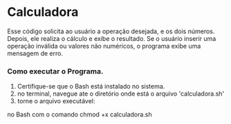 # Calculadora
Esse código solicita ao usuário a operação desejada, e os dois números.
Depois, ele realiza o cálculo e exibe o resultado. 
Se o usuário inserir uma operação inválida ou valores não numéricos, o programa exibe uma mensagem de erro.

### Como executar o Programa.
1. Certifique-se que o Bash está instalado no sistema.
2. no terminal, navegue ate o diretório onde está o arquivo 'calculadora.sh'
3. torne o arquivo executável:
   
no Bash com o comando chmod +x calculadora.sh
